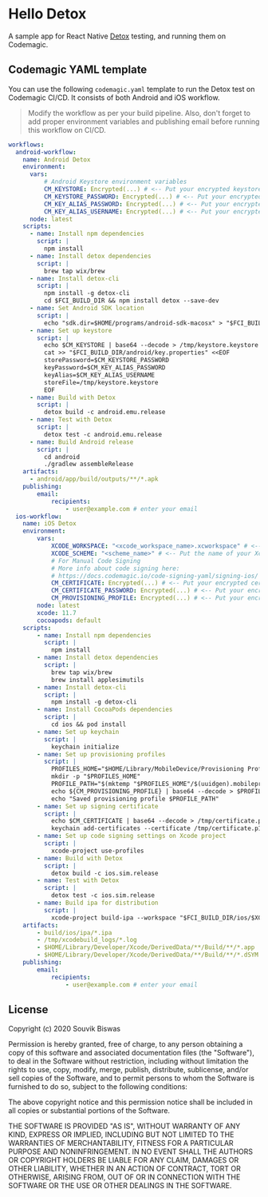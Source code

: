 # Hello Detox

A sample app for React Native [Detox](https://github.com/wix/Detox) testing, and running them on Codemagic.

## Codemagic YAML template

You can use the following `codemagic.yaml` template to run the Detox test on Codemagic CI/CD. It consists of both Android and iOS workflow.

> Modify the workflow as per your build pipeline. Also, don't forget to add proper environment variables and publishing email before running this workflow on CI/CD.

```yaml
workflows:
  android-workflow:
    name: Android Detox
    environment:
      vars:
          # Android Keystore environment variables
          CM_KEYSTORE: Encrypted(...) # <-- Put your encrypted keystore file here
          CM_KEYSTORE_PASSWORD: Encrypted(...) # <-- Put your encrypted keystore password here
          CM_KEY_ALIAS_PASSWORD: Encrypted(...) # <-- Put your encrypted keystore alias password here
          CM_KEY_ALIAS_USERNAME: Encrypted(...) # <-- Put your encrypted keystore alias username here
      node: latest
    scripts:
      - name: Install npm dependencies
        script: |
          npm install
      - name: Install detox dependencies
        script: |
          brew tap wix/brew
      - name: Install detox-cli
        script: |
          npm install -g detox-cli
          cd $FCI_BUILD_DIR && npm install detox --save-dev
      - name: Set Android SDK location
        script: |
          echo "sdk.dir=$HOME/programs/android-sdk-macosx" > "$FCI_BUILD_DIR/android/local.properties"
      - name: Set up keystore
        script: |
          echo $CM_KEYSTORE | base64 --decode > /tmp/keystore.keystore
          cat >> "$FCI_BUILD_DIR/android/key.properties" <<EOF
          storePassword=$CM_KEYSTORE_PASSWORD
          keyPassword=$CM_KEY_ALIAS_PASSWORD
          keyAlias=$CM_KEY_ALIAS_USERNAME
          storeFile=/tmp/keystore.keystore
          EOF
      - name: Build with Detox
        script: |
          detox build -c android.emu.release
      - name: Test with Detox
        script: |
          detox test -c android.emu.release
      - name: Build Android release
        script: |
          cd android
          ./gradlew assembleRelease
    artifacts:
      - android/app/build/outputs/**/*.apk
    publishing:
        email:
            recipients:
                - user@example.com # enter your email
  ios-workflow:
    name: iOS Detox
    environment:
        vars:
            XCODE_WORKSPACE: "<xcode_workspace_name>.xcworkspace" # <-- Put the name of your Xcode workspace here
            XCODE_SCHEME: "<scheme_name>" # <-- Put the name of your Xcode scheme here
            # For Manual Code Signing
            # More info about code signing here:
            # https://docs.codemagic.io/code-signing-yaml/signing-ios/
            CM_CERTIFICATE: Encrypted(...) # <-- Put your encrypted certificate here
            CM_CERTIFICATE_PASSWORD: Encrypted(...) # <-- Put your encrypted certificate password here
            CM_PROVISIONING_PROFILE: Encrypted(...) # <-- Put your encrypted provisioning profile here
        node: latest
        xcode: 11.7
        cocoapods: default        
    scripts:
        - name: Install npm dependencies
          script: |
            npm install
        - name: Install detox dependencies
          script: |
            brew tap wix/brew
            brew install applesimutils
        - name: Install detox-cli
          script: |
            npm install -g detox-cli
        - name: Install CocoaPods dependencies
          script: |
            cd ios && pod install
        - name: Set up keychain
          script: |
            keychain initialize
        - name: Set up provisioning profiles
          script: |
            PROFILES_HOME="$HOME/Library/MobileDevice/Provisioning Profiles"
            mkdir -p "$PROFILES_HOME"
            PROFILE_PATH="$(mktemp "$PROFILES_HOME"/$(uuidgen).mobileprovision)"
            echo ${CM_PROVISIONING_PROFILE} | base64 --decode > $PROFILE_PATH
            echo "Saved provisioning profile $PROFILE_PATH"
        - name: Set up signing certificate
          script: |
            echo $CM_CERTIFICATE | base64 --decode > /tmp/certificate.p12
            keychain add-certificates --certificate /tmp/certificate.p12 --certificate-password $CM_CERTIFICATE_PASSWORD
        - name: Set up code signing settings on Xcode project
          script: |
            xcode-project use-profiles
        - name: Build with Detox
          script: |
            detox build -c ios.sim.release
        - name: Test with Detox
          script: |
            detox test -c ios.sim.release
        - name: Build ipa for distribution
          script: |
            xcode-project build-ipa --workspace "$FCI_BUILD_DIR/ios/$XCODE_WORKSPACE" --scheme "$XCODE_SCHEME"
    artifacts:
        - build/ios/ipa/*.ipa
        - /tmp/xcodebuild_logs/*.log
        - $HOME/Library/Developer/Xcode/DerivedData/**/Build/**/*.app
        - $HOME/Library/Developer/Xcode/DerivedData/**/Build/**/*.dSYM 
    publishing:
        email:
            recipients:
                - user@example.com # enter your email
```

## License

Copyright (c) 2020 Souvik Biswas

Permission is hereby granted, free of charge, to any person obtaining a copy
of this software and associated documentation files (the "Software"), to deal
in the Software without restriction, including without limitation the rights
to use, copy, modify, merge, publish, distribute, sublicense, and/or sell
copies of the Software, and to permit persons to whom the Software is
furnished to do so, subject to the following conditions:

The above copyright notice and this permission notice shall be included in all
copies or substantial portions of the Software.

THE SOFTWARE IS PROVIDED "AS IS", WITHOUT WARRANTY OF ANY KIND, EXPRESS OR
IMPLIED, INCLUDING BUT NOT LIMITED TO THE WARRANTIES OF MERCHANTABILITY,
FITNESS FOR A PARTICULAR PURPOSE AND NONINFRINGEMENT. IN NO EVENT SHALL THE
AUTHORS OR COPYRIGHT HOLDERS BE LIABLE FOR ANY CLAIM, DAMAGES OR OTHER
LIABILITY, WHETHER IN AN ACTION OF CONTRACT, TORT OR OTHERWISE, ARISING FROM,
OUT OF OR IN CONNECTION WITH THE SOFTWARE OR THE USE OR OTHER DEALINGS IN THE
SOFTWARE.
